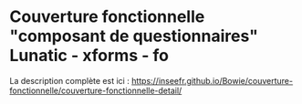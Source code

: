 # Couverture fonctionnelle "composant de questionnaires" Lunatic - xforms - fo 

La description complète est ici : https://inseefr.github.io/Bowie/couverture-fonctionnelle/couverture-fonctionnelle-detail/ 

